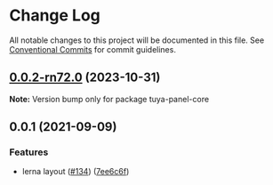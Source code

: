 # Change Log

All notable changes to this project will be documented in this file.
See [Conventional Commits](https://conventionalcommits.org) for commit guidelines.

## [0.0.2-rn72.0](https://github.com/tuya/tuya-panel-kit/compare/tuya-panel-core@0.0.1...tuya-panel-core@0.0.2-rn72.0) (2023-10-31)

**Note:** Version bump only for package tuya-panel-core





## 0.0.1 (2021-09-09)


### Features

* lerna layout ([#134](https://github.com/tuya/tuya-panel-kit/issues/134)) ([7ee6c6f](https://github.com/tuya/tuya-panel-kit/commit/7ee6c6fd4f7a3f4131da3099b6b203ba9097fe1d))
